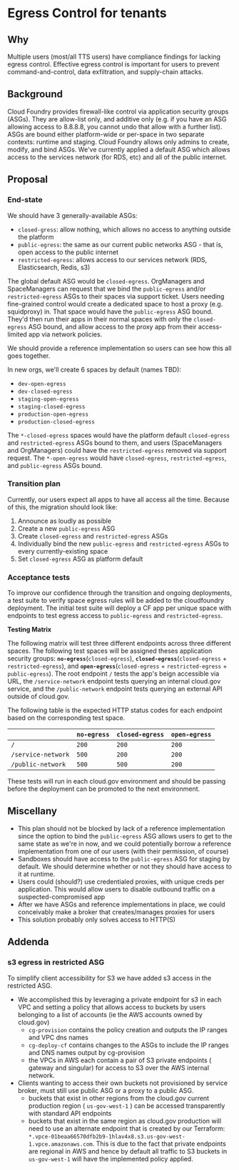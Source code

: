 # Egress Control for tenants

## Why

Multiple users (most/all TTS users) have compliance findings for lacking egress control.
Effective egress control is important for users to prevent command-and-control, data
exfiltration, and supply-chain attacks.

## Background

Cloud Foundry provides firewall-like control via application security groups (ASGs). They
are allow-list only, and additive only (e.g. if you have an ASG allowing access to 8.8.8.8,
you cannot undo that allow with a further list). ASGs are bound either platform-wide or per-space
in two separate contexts: runtime and staging. Cloud Foundry allows only admins to create,
modify, and bind ASGs. We've currently applied a default ASG which
allows access to the services network (for RDS, etc) and all of the public internet.

## Proposal

### End-state

We should have 3 generally-available ASGs:
- `closed-gress`: allow nothing, which allows no access to anything outside the platform
- `public-egress`: the same as our current public networks ASG - that is, open access to the public internet
- `restricted-egress`: allows access to our services network (RDS, Elasticsearch, Redis, s3)

The global default ASG would be `closed-egress`. OrgManagers and SpaceManagers can request that we bind the
`public-egress` and/or `restricted-egress` ASGs to their spaces via support ticket. Users needing fine-grained
control would create a dedicated space to host a proxy (e.g. squidproxy) in. That space would have
the `public-egress` ASG bound. They'd then run their apps in their normal spaces with only the `closed-egress`
ASG bound, and allow access to the proxy app from their access-limited app via network policies.

We should provide a reference implementation so users can see how this all goes together.

In new orgs, we'll create 6 spaces by default (names TBD):
- `dev-open-egress`
- `dev-closed-egress`
- `staging-open-egress`
- `staging-closed-egress`
- `production-open-egress`
- `production-closed-egress`

The `*-closed-egress` spaces would have the platform default `closed-egress` and `restricted-egress`
ASGs bound to them, and users (SpaceManagers and OrgManagers) could have the `restricted-egress` removed via
support request.
The `*-open-egress` would have `closed-egress`, `restricted-egress`, and `public-egress` ASGs bound.

### Transition plan

Currently, our users expect all apps to have all access all the time. Because of this, the migration should look like:

1. Announce as loudly as possible
2. Create a new `public-egress` ASG
3. Create `closed-egress` and `restricted-egress` ASGs
4. Individually bind the new `public-egress` and `restricted-egress` ASGs to every currently-existing space
5. Set `closed-egress` ASG as platform default

### Acceptance tests

To improve our confidence through the transition and ongoing deployments, a test suite to verify space egress rules will be added to the cloudfoundry deployment. The initial test suite will deploy a CF app per unique space with endpoints to test egress access to `public-egress` and `restricted-egress`.

__Testing Matrix__

The following matrix will test three different endpoints across three different spaces. The following test spaces will be assigned theses application security groups: __`no-egress`__(`closed-egress`), __`closed-egress`__(`closed-egress` + `restricted-egress`), and __`open-egress`__(`closed-egress` + `restricted-egress` + `public-egress`). The root endpoint `/` tests the app's beign accessible via URL, the `/service-network` endpoint tests querying an internal cloud.gov service, and the `/public-network` endpoint tests querying an external API outside of cloud.gov.


The following table is the expected HTTP status codes for each endpoint based on the corresponding test space.

| |`no-egress`|`closed-egress`|`open-egress`|
|-|-----------|---------------|-------------|
|`/`|`200`|`200`|`200`|
|`/service-network`|`500`|`200`|`200`|
|`/public-network`|`500`|`500`|`200`|

These tests will run in each cloud.gov environment and should be passing before the deployment can be promoted to the next environment.

## Miscellany

- This plan should not be blocked by lack of a reference implementation since the option
  to bind the `public-egress` ASG allows users to get to the same state as we're in now,
  and we could potentially borrow a reference implementation from one of our users (with
  their permission, of course)
- Sandboxes should have access to the `public-egress` ASG for staging by default. We should
  determine whether or not they should have access to it at runtime.
- Users could (should?) use credentialed proxies, with unique creds per application.
  This would allow users to disable outbound traffic on a suspected-compromised app
- After we have ASGs and reference implementations in place, we could conceivably
  make a broker that creates/manages proxies for users
- This solution probably only solves access to HTTP(S)

## Addenda

### s3 egress in restricted ASG

To simplify client accessibility for S3 we have added s3 access in the restricted ASG.
- We accomplished this by leveraging a private endpoint for s3 in each VPC and setting a policy that allows access to buckets by users belonging to a list of accounts (ie the AWS accounts owned by cloud.gov)
  - `cg-provision` contains the policy creation and outputs the IP ranges and VPC dns names
  - `cg-deploy-cf` contains changes to the ASGs to include the IP ranges and DNS names output by cg-provision
  - the VPCs in AWS each contain a pair of S3 private endpoints ( gateway and singular) for access to S3 over the AWS internal network. 
- Clients wanting to access their own buckets not provisioned by service broker, must still use public ASG or a proxy to a public ASG. 
  - buckets that exist in other regions from the cloud.gov current production region ( `us-gov-west-1` ) can be accessed transparently with standard API endpoints
  - buckets that exist in the same region as cloud.gov production will need to use an alternate endpoint that is created by our Terraform: `*.vpce-01beaa66570dfb2b9-1hlav4x8.s3.us-gov-west-1.vpce.amazonaws.com`. This is due to the fact that private endpoints are regional in AWS and hence by default all traffic to S3 buckets in `us-gov-west-1` will have the implemented policy applied. 
  
